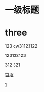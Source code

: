 # 一级标题

# three



123
qw31123122

123132123

312
321



[百度](http://www.baidu.com)


























[1](#three)
